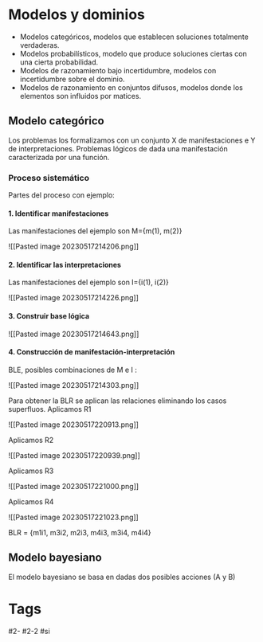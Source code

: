 # Modelos y dominios
- Modelos categóricos, modelos que establecen soluciones totalmente verdaderas.
- Modelos probabilísticos, modelo que produce soluciones ciertas con una cierta probabilidad.
- Modelos de razonamiento bajo incertidumbre, modelos con incertidumbre sobre el dominio.
- Modelos de razonamiento en conjuntos difusos, modelos donde los elementos son influidos por matices.

## Modelo categórico
Los problemas los formalizamos con un conjunto X de manifestaciones e Y de interpretaciones.
Problemas lógicos de dada una manifestación caracterizada por una función.
### Proceso sistemático
Partes del proceso con ejemplo:
#### 1. Identificar manifestaciones
Las manifestaciones del ejemplo son M={m(1), m(2)}

![[Pasted image 20230517214206.png]]

#### 2. Identificar las interpretaciones
Las manifestaciones del ejemplo son I={i(1), i(2)}

![[Pasted image 20230517214226.png]]

#### 3. Construir base lógica

![[Pasted image 20230517214643.png]]

#### 4. Construcción de manifestación-interpretación
BLE, posibles combinaciones de M e I :

![[Pasted image 20230517214303.png]]

Para obtener la BLR se aplican las relaciones eliminando los casos superfluos.
Aplicamos R1

![[Pasted image 20230517220913.png]]

Aplicamos R2

![[Pasted image 20230517220939.png]]

Aplicamos R3

![[Pasted image 20230517221000.png]]

Aplicamos R4

![[Pasted image 20230517221023.png]]

BLR = {m1i1, m3i2, m2i3, m4i3, m3i4, m4i4}
## Modelo bayesiano
El modelo bayesiano se basa en dadas dos posibles acciones (A y B) 
# Tags
#2- 
#2-2 
#si 